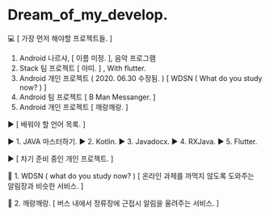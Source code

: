 # Dream_of_my_develop.

:computer: [ 가장 먼저 해야할 프로젝트들. ]

1. Android 나르샤, [ 이름 미정. ], 음악 프로그램
2. Stack 팀 프로젝트 [ 아띠. ] , With flutter.
3. Android 개인 프로젝트 ( 2020. 06.30 수정됨. ) [ WDSN ( What do you study now? ) ]
4. Android 팀 프로젝트 [ B Man Messanger. ]
5. Android 개인 프로젝트 [ 깨랑깨랑. ]

:arrow_forward: [ 배워야 할 언어 목록. ]

:arrow_forward: 1. JAVA 마스터하기.
:arrow_forward: 2. Kotlin.
:arrow_forward: 3. Javadocx.
:arrow_forward: 4. RXJava.
:arrow_forward: 5. Flutter.

:arrow_forward: [ 차기 준비 중인 개인 프로젝트. ]

:speech_balloon: 1. WDSN ( what do you study now? ) [ 온라인 과제를 까먹지 않도록 도와주는 알림장과 비슷한 서비스. ]

:bus: 2. 깨랑깨랑. [ 버스 내에서 정류장에 근접시 알림을 울려주는 서비스. ] 

